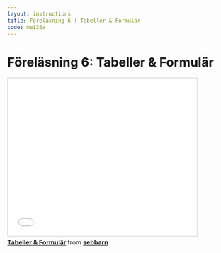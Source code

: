 ```yaml
---
layout: instructions
title: Föreläsning 6 | Tabeller & Formulär
code: me135a
---
```


# Föreläsning 6: Tabeller & Formulär

<div class="video">
    <iframe src="//www.slideshare.net/slideshow/embed_code/40241010" width="427" height="356" frameborder="0" marginwidth="0" marginheight="0" scrolling="no" style="border:1px solid #CCC; border-width:1px; margin-bottom:5px; max-width: 100%;" allowfullscreen> </iframe> <div style="margin-bottom:5px"> <strong> <a href="https://www.slideshare.net/sebbarn/tabeller-formulr" title="Tabeller &amp; Formulär" target="_blank">Tabeller &amp; Formulär</a> </strong> from <strong><a href="http://www.slideshare.net/sebbarn" target="_blank">sebbarn</a></strong> </div>
</div>

